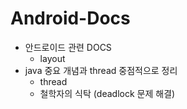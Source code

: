 # Android-Docs
- 안드로이드 관련 DOCS
  - layout
- java 중요 개념과 thread 중점적으로 정리
  - thread
  - 철학자의 식탁 (deadlock 문제 해결)
